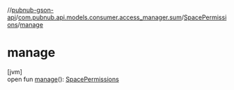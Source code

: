 //[pubnub-gson-api](../../../index.md)/[com.pubnub.api.models.consumer.access_manager.sum](../index.md)/[SpacePermissions](index.md)/[manage](manage.md)

# manage

[jvm]\
open fun [manage](manage.md)(): [SpacePermissions](index.md)
